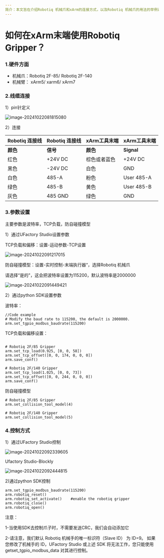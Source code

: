 ```yaml
---
简介：本文旨在介绍Robotiq 机械爪和xArm的连接方式，以及Robotiq 机械爪的用法的举例说明
---
```


# 如何在xArm末端使用Robotiq Gripper？

### 1.硬件方面

* 机械爪：Robotiq 2F-85/ Robotiq 2F-140
* 机械臂： xArm5/ xarm6/ xArm7

### 2.线缆连接

1）pin针定义

![image-20241022081815080](C:\Users\Kristin\AppData\Roaming\Typora\typora-user-images\image-20241022081815080.png)

2）连接

| Robotiq 连接线 | Robotiq 连接线 | xArm工具末端 | xArm工具末端 |
| -------------- | -------------- | ------------ | ------------ |
| **颜色**       | **信号**       | **颜色**     | **Signal**   |
| 红色           | +24V DC        | 棕色或者蓝色 | +24V DC      |
| 黑色           | -24V DC        | 白色         | GND          |
| 白色           | 485-A          | 粉色         | User 485-A   |
| 绿色           | 485-B          | 黄色         | User 485-B   |
| 灰色           | 485 GND        | 绿色         | GND          |

### 3.参数设置

主要参数是波特率，TCP负载，防自碰撞模型

1）通过UFactory Studio设置参数

TCP负载和偏移：设置-运动参数-TCP设置

![image-20241022091217015](C:\Users\Kristin\AppData\Roaming\Typora\typora-user-images\image-20241022091217015.png)

防自碰撞模型：设置-实时控制-末端执行器“，选择Robotiq 机械爪

请选择“是的"，这会把波特率设置为115200，默认波特率是2000000

![image-20241022091449421](C:\Users\Kristin\AppData\Roaming\Typora\typora-user-images\image-20241022091449421.png)

2）通过python SDK设置参数

波特率：

```
//Code example
# Modify the baud rate to 115200, the default is 2000000.
arm.set_tgpio_modbus_baudrate(115200)  

```

TCP负载和偏移设置：

```

# Robotiq 2F/85 Gripper
arm.set_tcp_load(0.925, [0, 0, 58])
arm.set_tcp_offset([0, 0, 174, 0, 0, 0])
arm.save_conf()

# Robotiq 2F/140 Gripper
arm.set_tcp_load(1.025, [0, 0, 73])
arm.set_tcp_offset([0, 0, 244, 0, 0, 0])
arm.save_conf()
```

防自碰撞模型

```
# Robotiq 2F/85 Gripper
arm.set_collision_tool_model(4)

# Robotiq 2F/140 Gripper
arm.set_collision_tool_model(5)
```

### 4.控制方式

1）通过UFactory Studio控制

![image-20241022092339605](C:\Users\Kristin\AppData\Roaming\Typora\typora-user-images\image-20241022092339605.png)

Ufactory Studio-Blockly

![image-20241022092444815](C:\Users\Kristin\AppData\Roaming\Typora\typora-user-images\image-20241022092444815.png)

2)通过python SDK控制

```
arm.set_tgpio_modbus_baudrate(115200)  
arm.robotiq_reset()
arm.robotiq_set_activate()    #enable the robotiq gripper
arm.robotiq_close()
arm.robotiq_open()
```

注意：

1-当使用SDK去控制爪子时，不需要发送CRC，我们会自动添加它

2-请注意，我们默认 Robotiq 机械手的唯一标识符（Slave ID） 为 ID=9。 如果您修改了机械手的 ID，UFactory Studio 或上述 SDK 将无法工作，您只能使用 getset_tgpio_modbus_data 对其进行控制。

